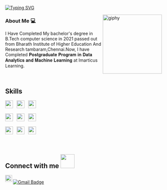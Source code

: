 [![Typing SVG](https://readme-typing-svg.herokuapp.com?font=Architects+Daughter&color=7AF79A&size=30&lines=Hey,+I'm+Mugunth!;I'm+a+Future+DataScientist)](https://git.io/typing-svg)
<!--suppress HtmlDeprecatedAttribute -->
[<img align='right' src="https://media.giphy.com/media/M9gbBd9nbDrOTu1Mqx/giphy.gif" width="190" alt="giphy">](https://t.me/voko_aleksey)
 


### About Me 💻 &nbsp;
  I Have Completed My bachelor's degree in B.Tech computer science in 2021 passed out from Bharath Institute of Higher Education And Research       tambaram,Chennai.Now, I have Completed 𝐏𝐨𝐬𝐭𝐠𝐫𝐚𝐝𝐮𝐚𝐭𝐞 𝐏𝐫𝐨𝐠𝐫𝐚𝐦 𝐢𝐧 𝐃𝐚𝐭𝐚 𝐀𝐧𝐚𝐥𝐲𝐭𝐢𝐜𝐬 𝐚𝐧𝐝 𝐌𝐚𝐜𝐡𝐢𝐧𝐞 𝐋𝐞𝐚𝐫𝐧𝐢𝐧𝐠 at Imarticus Learning.
  
   <br>
  <h2> Skills <img src = "https://media2.giphy.com/media/QssGEmpkyEOhBCb7e1/giphy.gif?cid=ecf05e47a0n3gi1bfqntqmob8g9aid1oyj2wr3ds3mg700bl&rid=giphy.gif" width = 15px> </h2>
  

  
<p       align="left">
 
<img src="https://img.shields.io/badge/Microsoft%20SQL%20Sever-CC2927?style=flat&logo=microsoft%20sql%20server&logoColor=white" height="25"/>
&nbsp;
<img src="https://img.shields.io/badge/python-3670A0?style=flat&logo=python&logoColor=ffdd54" height="25"/>  
  &nbsp;
<img src="https://img.shields.io/badge/r-%23276DC3.svg?style=flat&logo=r&logoColor=white" height="25"/>
  </p>
  
  <p  align="left">

  
<img src="https://img.shields.io/badge/numpy-%23013243.svg?style=flat&logo=numpy&logoColor=white" height="25"/>
  &nbsp;
<img src="https://img.shields.io/badge/pandas-%23150458.svg?style=flat&logo=pandas&logoColor=white" height="25"/>
  &nbsp;
<img src="https://img.shields.io/badge/SciPy-%230C55A5.svg?style=flat&logo=scipy&logoColor=%white" height="25"/>  
 </p>
 
 <p  align="left">

  
<img src="https://img.shields.io/badge/scikit--learn-%23F7931E.svg?style=flat&logo=scikit-learn&logoColor=white" height="25">
  &nbsp;

<img src="https://img.shields.io/badge/TensorFlow-%23FF6F00.svg?style=flat&logo=TensorFlow&logoColor=white" height="25">
&nbsp;
  
  <img src="https://img.shields.io/badge/Canva-%2300C4CC.svg?style=flat&logo=Canva&logoColor=white" height="25">
&nbsp;

</p>
<br>
<p  align="center">
<h2> Connect with me <img src='https://raw.githubusercontent.com/ShahriarShafin/ShahriarShafin/main/Assets/handshake.gif' width="45px"> </h2>
<a href = 'https://www.linkedin.com/in/aditya-deshmukh-561a371a8'> <img width = '32px' align= 'center' 





 
                                                                    
 
 </a>
<a href="https://www.linkedin.com/in/mugunthan-l-45a843175/">
  <img align="left" alt="Mugunthan L LinkedIN" width="22px" src="https://raw.githubusercontent.com/peterthehan/peterthehan/master/assets/linkedin.svg" />
</a>
                      
[![Gmail Badge](https://img.shields.io/badge/-Gmail-c14438?style=flat-square&logo=Gmail&logoColor=white&link=mailto:mugunthaadhi123@gmail.com)](mailto:mugunthaadhi123@gmail.com)                                                                        
